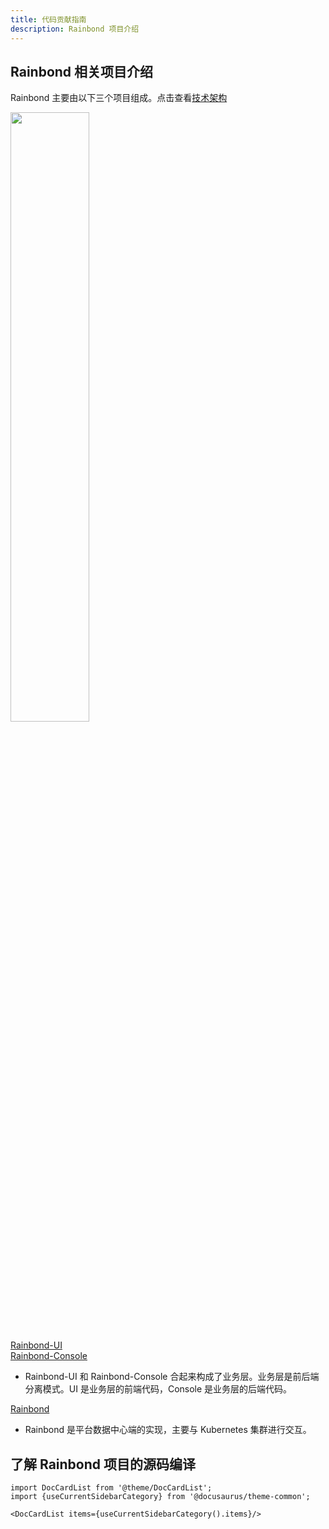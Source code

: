 ```yaml
---
title: 代码贡献指南
description: Rainbond 项目介绍
---
```


## Rainbond 相关项目介绍

Rainbond 主要由以下三个项目组成。点击查看[技术架构](/docs/quick-start/architecture)

<img src="https://grstatic.oss-cn-shanghai.aliyuncs.com/docs/5.5/quick-start/rainbond-compile-architecture.png" width="50%" />

[Rainbond-UI](https://github.com/goodrain/rainbond-ui)  
[Rainbond-Console](https://github.com/goodrain/rainbond-console)

* Rainbond-UI 和 Rainbond-Console 合起来构成了业务层。业务层是前后端分离模式。UI 是业务层的前端代码，Console 是业务层的后端代码。

[Rainbond](https://github.com/goodrain/rainbond-console)

* Rainbond 是平台数据中心端的实现，主要与 Kubernetes 集群进行交互。

## 了解 Rainbond 项目的源码编译

```mdx-code-block
import DocCardList from '@theme/DocCardList';
import {useCurrentSidebarCategory} from '@docusaurus/theme-common';

<DocCardList items={useCurrentSidebarCategory().items}/>
```